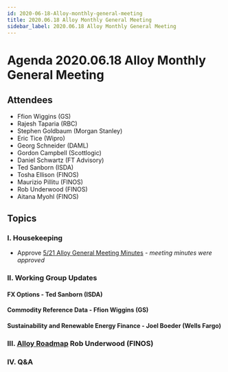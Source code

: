 ```yaml
---
id: 2020-06-18-Alloy-monthly-general-meeting
title: 2020.06.18 Alloy Monthly General Meeting
sidebar_label: 2020.06.18 Alloy Monthly General Meeting
---
```


# Agenda 2020.06.18 Alloy Monthly General Meeting

## Attendees
* Ffion Wiggins (GS)
* Rajesh Taparia (RBC)
* Stephen Goldbaum (Morgan Stanley)
* Eric Tice (Wipro)
* Georg Schneider (DAML)
* Gordon Campbell (Scottlogic)
* Daniel Schwartz (FT Advisory)
* Ted Sanborn (ISDA)
* Tosha Ellison (FINOS)
* Maurizio Pillitu (FINOS)
* Rob Underwood (FINOS)
* Aitana Myohl (FINOS)

## Topics

### I. Housekeeping
* Approve [5/21 Alloy General Meeting Minutes](https://github.com/finos/alloy/blob/master/meeting-minutes/general-meeting/2020.5.21-general-meeting.md) - _meeting minutes were approved_

### II. Working Group Updates

#### FX Options - Ted Sanborn (ISDA)

#### Commodity Reference Data - Ffion Wiggins (GS)

#### Sustainability and Renewable Energy Finance - Joel Boeder (Wells Fargo)

### III. [Alloy Roadmap](https://alloy.finos.org/docs/roadmap) Rob Underwood (FINOS)

### IV. Q&A

